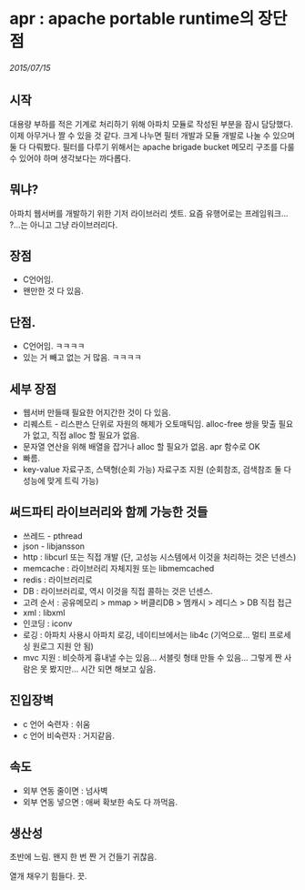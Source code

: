 # apr : apache portable runtime의 장단점
###### 2015/07/15


## 시작

대용량 부하를 적은 기계로 처리하기 위해 아파치 모듈로 작성된 부분을 잠시 담당했다. 이제 아무거나 짤 수 있을 것 같다. 크게 나누면 필터 개발과 모듈 개발로 나눌 수 있으며 둘 다 다뤄봤다. 필터를 다루기 위해서는 apache brigade bucket 메모리 구조를 다룰 수 있어야 하며 생각보다는 까다롭다.


## 뭐냐?

아파치 웹서버를 개발하기 위한 기저 라이브러리 셋트. 요즘 유행어로는 프레임워크... ?...는 아니고 그냥 라이브러리다.


## 장점

- C언어임.
- 왠만한 것 다 있음.

## 단점.

- C언어임. ㅋㅋㅋㅋ
- 있는 거 빼고 없는 거 많음. ㅋㅋㅋㅋ

## 세부 장점

- 웹서버 만들때 필요한 어지간한 것이 다 있음.  
- 리퀘스트 - 리스판스 단위로 자원의 해제가 오토매틱임. alloc-free 쌍을 맞출 필요가 없고, 직접 alloc 할 필요가 없음.
- 문자열 연산을 위해 배열을 잡거나 alloc 할 필요가 없음. apr 함수로 OK
- 빠름.
- key-value 자료구조, 스택형(순회 가능) 자료구조 지원 (순회참조, 검색참조 둘 다 성능에 맞게 트릭 가능)

## 써드파티 라이브러리와 함께 가능한 것들

- 쓰레드 - pthread
- json - libjansson
- http : libcurl 또는 직접 개발 (단, 고성능 시스템에서 이것을 처리하는 것은 넌센스)
- memcache : 라이브러리 자체지원 또는 libmemcached
- redis : 라이브러리로
- DB : 라이브러리로, 역시 이것을 직접 콜하는 것은 넌센스.
- 고려 순서 : 공유메모리 > mmap > 버클리DB > 멤캐시 > 레디스 > DB 직접 접근
- xml : libxml
- 인코딩 : iconv
- 로깅 : 아파치 사용시 아파치 로깅, 네이티브에서는 lib4c (기억으로... 멀티 프로세싱 원로그 지원 안 됨)
- mvc 지원 : 비슷하게 흉내낼 수는 있음... 서블릿 형태 만들 수 있음... 그렇게 짠 사람은 못 봤지만... 시간 되면 해보고 싶음.

## 진입장벽

- c 언어 숙련자 : 쉬움
- c 언어 비숙련자 : 거지같음.

## 속도

- 외부 연동 줄이면 : 넘사벽
- 외부 연동 넣으면 : 애써 확보한 속도 다 까먹음.

## 생산성

초반에 느림. 왠지 한 번 짠 거 건들기 귀찮음.



열개 채우기 힘들다. 끗.
